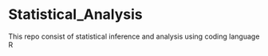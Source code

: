 # Statistical_Analysis
This repo consist of statistical inference and analysis using coding language R

